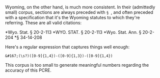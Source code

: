 Wyoming, on the other hand, is much more consistent. In their (admittedly small) corpus, sections are always preceded with `§ `, and often preceded with a specification that it's the Wyoming statutes to which they're referring. These are all valid citations:

*Wyo. Stat. § 20-2-113
*WYO. STAT. § 20-2-113
*Wyo. Stat. Ann. § 20-2-204
*§ 34-14-208 

Here's a regular expression that captures things well enough:

```
&#167;(\s?)([0-9]{1,4})-([0-9]{1,3})-([0-9]{1,4})
```

This corpus is too small to generate meaningful numbers regarding the accuracy of this PCRE.